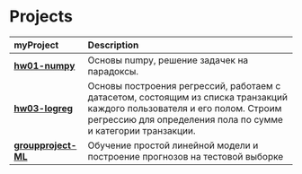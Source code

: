 # Projects
myProject | Description |
| :-------| :-----------|
| [**hw01-numpy**](https://github.com/IrinaKhrisanfova/projects/blob/main/hw-01-63-KHRISANFOVAIRA%20(1).ipynb)| Основы numpy, решение задачек на парадоксы.|
| [**hw03-logreg**](https://github.com/IrinaKhrisanfova/projects/blob/main/hw-03-KHRISANFOVAIRA%20(1).ipynb)| Основы построения регрессий, работаем с датасетом, состоящим из списка транзакций каждого пользователя и его полом. Строим регрессию для определения пола по сумме и категории транзакции.|
| [**groupproject-ML**](https://github.com/IrinaKhrisanfova/projects/blob/main/6_machine_learning.ipynb)| Обучение простой линейной модели и построение прогнозов на тестовой выборке|
